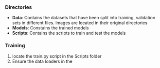 ### Directories

- **Data**: Contains the datasets that have been split into training, validation sets in different files.  Images are located in their original directories
- __Models__: Constains the trained models
- __Scripts__: Contains the scripts to train and test the models


### Training

1. locate the train.py script in the Scripts folder
2. Ensure the data loaders in the 

